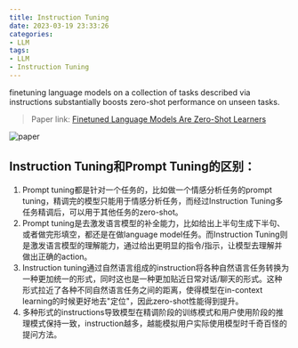 ```yaml
---
title: Instruction Tuning
date: 2023-03-19 23:33:26 
categories:
- LLM
tags:
- LLM
- Instruction Tuning
---
```


finetuning language models on a collection of tasks described via instructions substantially boosts zero-shot performance on unseen tasks.

> Paper link:  [Finetuned Language Models Are Zero-Shot Learners](https://arxiv.org/pdf/2109.01652v1.pdf)

![paper](https://pic3.zhimg.com/80/v2-9ddf840e7450ae5208ff66ea6374e902_1440w.webp)

## Instruction Tuning和Prompt Tuning的区别：

1. Prompt tuning都是针对一个任务的，比如做一个情感分析任务的prompt tuning，精调完的模型只能用于情感分析任务，而经过Instruction Tuning多任务精调后，可以用于其他任务的zero-shot。
2. Prompt tuning是去激发语言模型的补全能力，比如给出上半句生成下半句、或者做完形填空，都还是在做language model任务。而Instruction Tuning则是激发语言模型的理解能力，通过给出更明显的指令/指示，让模型去理解并做出正确的action。
3. Instruction tuning通过自然语言组成的instruction将各种自然语言任务转换为一种更加统一的形式，同时这也是一种更加贴近日常对话/聊天的形式。这种形式拉近了各种不同自然语言任务之间的距离，使得模型在in-context learning的时候更好地去"定位"，因此zero-shot性能得到提升。
4. 多种形式的instructions导致模型在精调阶段的训练模式和用户使用阶段的推理模式保持一致，instruction越多，越能模拟用户实际使用模型时千奇百怪的提问方法。

